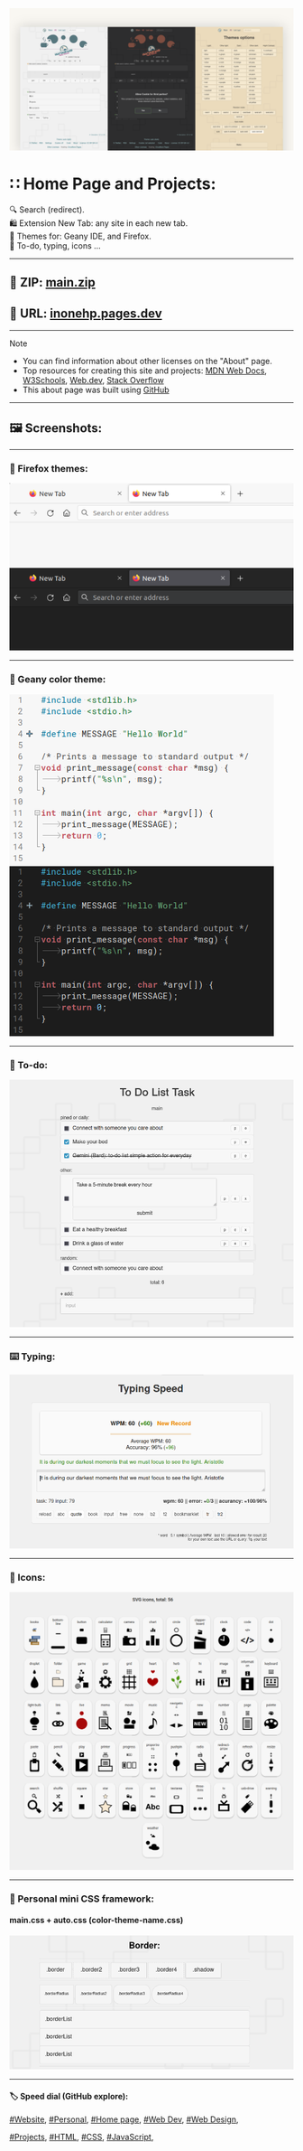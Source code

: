 <!-- README.md v.1.6.4 -->
  
![page with light and dark mode](/img/github-banner-settings.png)  
  
#  ∷ Home Page and Projects:   
🔍 Search (redirect).  
🛍️ Extension New Tab: any site in each new tab.  
🎨 Themes for: Geany IDE, and Firefox.  
📝 To-do, typing, icons ...  
  
---
  
## 📁 ZIP: [main.zip](https://github.com/inonehp/inonehp.pages.dev/archive/refs/heads/main.zip)
## 🔗 URL: [inonehp.pages.dev](https://inonehp.pages.dev/)
  
---
  
> [!NOTE]
> - You can find information about other licenses on the "About" page.  
> - Top resources for creating this site and projects: [MDN Web Docs](https://developer.mozilla.org/), [W3Schools](https://www.w3schools.com/), [Web.dev](https://web.dev/), [Stack Overflow](https://stackoverflow.com/)  
> - This about page was built using [GitHub](https://github.com/)  
  
---
  
## 🖼️ Screenshots:
  
---
  
### 🎨 Firefox themes:  
  
![Firefox light theme](/img/screenshots/firefox-light.png)
![Firefox dark theme](/img/screenshots/firefox-dark.png)  
  
---
  
### 🎨 Geany color theme:  
  
![Geany light color](/img/screenshots/geany-light.png)
![Geany dark color](/img/screenshots/geany-dark.png)  
  
---
  
### 📝 To-do:  
  
![todo](/img/screenshots/todo.png)
  
---
  
### ⌨️ Typing:  
  
![typing](/img/screenshots/typing.png)
  
---
  
### 🎨 Icons:  
  
![icons](/img/screenshots/icons.png)

---
  
### 🎨 Personal mini CSS framework:  
#### main.css + auto.css (color-theme-name.css)
  
![Personal mini CSS framework](/img/screenshots/css-framework.png)

---
  
<!-- 
### 🖼️ Screenshots:  

![light theme](/img/screenshots/light.png)
![dark theme](/img/screenshots/dark.png)
![theme option](/img/screenshots/theme-option.png)

---
  
-->
#### 🏷️ Speed dial (GitHub explore):  
[#Website](https://github.com/topics/website?s=updated),
[#Personal](https://github.com/topics/personal?s=updated),
[#Home page](https://github.com/topics/homepage?s=updated),
[#Web Dev](https://github.com/topics/webdev?s=updated),
[#Web Design](https://github.com/topics/webdesign?s=updated),  
  
[#Projects](https://github.com/topics/projects?s=updated),
[#HTML](https://github.com/topics/HTML?s=updated),
[#CSS](https://github.com/topics/css?s=updated),
[#JavaScript](https://github.com/topics/javascript?s=updated),








